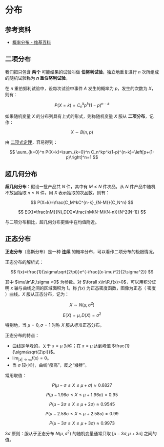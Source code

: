 # 分布

## 参考资料

- [概率分布 - 维基百科](https://zh.wikipedia.org/wiki/概率分布)

## 二项分布

我们把只包含 **两个** 可能结果的试验叫做 **伯努利试验**，独立地重复进行 $n$ 次所组成的随机试验称为 **$n$ 重伯努利试验**。

在 $n$ 重伯努利试验中，设每次试验中事件 $A$ 发生的概率为 $p$，发生的次数为 $X$，则有：

$$
P(X=k)=C_n^kp^k(1-p)^{n-k}
$$

如果随机变量 $X$ 的分布列具有上式的形式，则称随机变量 $X$ 服从 **二项分布**，记作：

$$
X\sim B(n,p)
$$

由 [二项式定理](../basic/counting-principle#二项式定理)，容易得到：

$$
\sum_{k=0}^n P(X=k)=\sum_{k=0}^n C_n^kp^k(1-p)^{n-k}=\left[p+(1-p)\right]^n=1
$$

## 超几何分布

**超几何分布**：假设一批产品共 $N$ 件，其中有 $M\leq N$ 件次品。从 $N$ 件产品中随机不放回抽取 $n\leq N$ 件，用 $X$ 表示抽取的次品数，则有：

$$
P(X=k)=\frac{C_M^kC^{n-k}_{N-M}}{C_N^n}
$$

$$
E(X)=\frac{nM}{N},D(X)=\frac{nM(N-M)(N-n)}{N^2(N-1)}
$$

与二项分布相比，超几何分布更集中在均值附近。

## 正态分布

**正态分布**（高斯分布）是一种 **连续** 的概率分布，可以看作二项分布的极限情况。

正态分布的解析式：

$$
f(x)=\frac{1}{\sigma\sqrt{2\pi}}e^{-\frac{(x-\mu)^2}{2\sigma^2}}
$$

其中 $\mu\in\R,\sigma >0$ 为参数。对 $\forall x\in\R,f(x)>0$，可以用积分证明 $x$ 轴与曲线之间的区域面积为 $1$。称 $f(x)$ 为正态密度函数，图像为正态（ 密度 ）曲线。$X$ 服从正态分布，记为：

$$
X\sim N(\mu,\sigma^2)
$$

$$
E(X)=\mu,D(X)=\sigma^2
$$

特别地，当 $\mu=0,\sigma=1$ 时称 $X$ 服从标准正态分布。

正态分布的特点：

- 曲线是单峰的，关于 $x=\mu$ 对称；在 $x=\mu$ 达到峰值 $\frac{1}{\sigma\sqrt{2\pi}}$。
- $\lim_{|x|\to\infty}f(x)=0$。
- 当 $\sigma$ 较小时，曲线“瘦高”，反之“矮胖”。

常用取值：

$$
P(\mu-\sigma\leq X\leq \mu+\sigma)\approx 0.6827
$$

$$
P(\mu-1.96\sigma\leq X\leq \mu+1.96\sigma)=0.95
$$

$$
P(\mu-2\sigma\leq X\leq \mu+2\sigma)\approx 0.9545
$$

$$
P(\mu-2.58\sigma\leq X\leq \mu+2.58\sigma)=0.99
$$

$$
P(\mu-3\sigma\leq X\leq \mu+3\sigma)\approx 0.9973
$$

$3\sigma$ 原则：服从于正态分布 $N(\mu,\sigma^2)$ 的随机变量通常只取 $[\mu-3\sigma,\mu+3\sigma]$ 之间的值。
